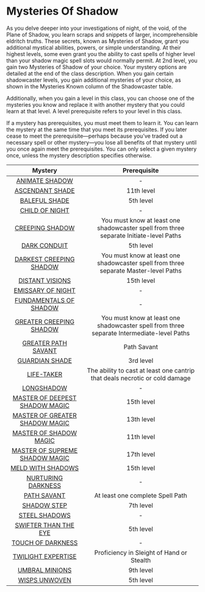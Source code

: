 # Mysteries Of Shadow

As you delve deeper into your investigations of night, of the void, of the Plane of Shadow, you learn scraps and snippets of larger, incomprehensible eldritch truths. These secrets, known as Mysteries of Shadow, grant you additional mystical abilities, powers, or simple understanding. At their highest levels, some even grant you the ability to cast spells of higher level than your shadow magic spell slots would normally permit. At 2nd level, you gain two Mysteries of Shadow of your choice. Your mystery options are detailed at the end of the class description. When you gain certain shadowcaster levels, you gain additional mysteries of your choice, as shown in the Mysteries Known column of the Shadowcaster table.

Additionally, when you gain a level in this class, you can choose one of the mysteries you know and replace it with another mystery that you could learn at that level. A level prerequisite refers to your level in this class.

If a mystery has prerequisites, you must meet them to learn it. You can learn the mystery at the same time that you meet its prerequisites. If you later cease to meet the prerequisite—perhaps because you’ve traded out a necessary spell or other mystery—you lose all benefits of that mystery until you once again meet the prerequisites. You can only select a given mystery once, unless the mystery description specifies otherwise.

| Mystery                                                                               | Prerequisite                                                                               |
| :-----------------------------------------------------------------------------------: | :----------------------------------------------------------------------------------------: |
| [ANIMATE SHADOW](Mysteries/ANIMATE%20SHADOW.md)                                       | -                                                                                          |
| [ASCENDANT SHADE](Mysteries/ASCENDANT%20SHADE.md)                                     | 11th level                                                                                 |
| [BALEFUL SHADE](Mysteries/BALEFUL%20SHADE.md)                                         | 5th level                                                                                  |
| [CHILD OF NIGHT](Mysteries/CHILD%20OF%20NIGHT.md)                                     | -                                                                                          |
| [CREEPING SHADOW](Mysteries/CREEPING%20SHADOW.md)                                     | You must know at least one shadowcaster spell from three separate Initiate-level Paths     |
| [DARK CONDUIT](Mysteries/DARK%20CONDUIT.md)                                           | 5th level                                                                                  |
| [DARKEST CREEPING SHADOW](Mysteries/DARKEST%20CREEPING%20SHADOW.md)                   | You must know at least one shadowcaster spell from three separate Master-level Paths       |
| [DISTANT VISIONS](Mysteries/DISTANT%20VISIONS.md)                                     | 15th level                                                                                 |
| [EMISSARY OF NIGHT](Mysteries/EMISSARY%20OF%20NIGHT.md)                               | -                                                                                          |
| [FUNDAMENTALS OF SHADOW](Mysteries/FUNDAMENTALS%20OF%20SHADOW.md)                     | -                                                                                          |
| [GREATER CREEPING SHADOW](Mysteries/GREATER%20CREEPING%20SHADOW.md)                   | You must know at least one shadowcaster spell from three separate Intermediate-level Paths |
| [GREATER PATH SAVANT](Mysteries/GREATER%20PATH%20SAVANT.md)                           | Path Savant                                                                                |
| [GUARDIAN SHADE](Mysteries/GUARDIAN%20SHADE.md)                                       | 3rd level                                                                                  |
| [LIFE-TAKER](Mysteries/LIFE-TAKER.md)                                                 | The ability to cast at least one cantrip that deals necrotic or cold damage                |
| [LONGSHADOW](Mysteries/LONGSHADOW.md)                                                 | -                                                                                          |
| [MASTER OF DEEPEST SHADOW MAGIC](Mysteries/MASTER%20OF%20DEEPEST%20SHADOW%20MAGIC.md) | 15th level                                                                                 |
| [MASTER OF GREATER SHADOW MAGIC](Mysteries/MASTER%20OF%20GREATER%20SHADOW%20MAGIC.md) | 13th level                                                                                 |
| [MASTER OF SHADOW MAGIC](Mysteries/MASTER%20OF%20%20SHADOW%20MAGIC.md)                | 11th level                                                                                 |
| [MASTER OF SUPREME SHADOW MAGIC](Mysteries/MASTER%20OF%20SUPREME%20SHADOW%20MAGIC.md) | 17th level                                                                                 |
| [MELD WITH SHADOWS](Mysteries/MELD%20WITH%20SHADOWS.md)                               | 15th level                                                                                 |
| [NURTURING DARKNESS](Mysteries/NURTURING%20DARKNESS.md)                               | -                                                                                          |
| [PATH SAVANT](Mysteries/PATH%20SAVANT.md)                                             | At least one complete Spell Path                                                           |
| [SHADOW STEP](Mysteries/SHADOW%20STEP.md)                                             | 7th level                                                                                  |
| [STEEL SHADOWS](Mysteries/STEEL%20SHADOWS.md)                                         | -                                                                                          |
| [SWIFTER THAN THE EYE](Mysteries/SWIFTER%20THAN%20THE%20EYE.md)                       | 5th level                                                                                  |
| [TOUCH OF DARKNESS](Mysteries/TOUCH%20OF%20DARKNESS.md)                               | -                                                                                          |
| [TWILIGHT EXPERTISE](Mysteries/TWILIGHT%20EXPERTISE.md)                               | Proficiency in Sleight of Hand or Stealth                                                  |
| [UMBRAL MINIONS](Mysteries/UMBRAL%20MINIONS.md)                                       | 9th level                                                                                  |
| [WISPS UNWOVEN](Mysteries/WISPS%20UNWOVEN.md)                                         | 5th level                                                                                  |